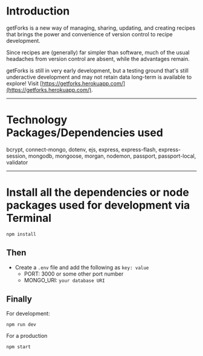 # Introduction

getForks is a new way of managing, sharing, updating, and creating recipes that brings the power and convenience of version control to recipe development.

Since recipes are (generally) far simpler than software, much of the usual headaches from version control are absent, while the advantages remain.

getForks is still in very early development, but a testing ground that's still underactive development and may not retain data long-term is available to explore! Visit [https://getforks.herokuapp.com/](https://getforks.herokuapp.com/).


---

# Technology Packages/Dependencies used 

bcrypt, connect-mongo, dotenv, ejs, express, express-flash, express-session, mongodb, mongoose, morgan, nodemon, passport, passport-local, validator

---

# Install all the dependencies or node packages used for development via Terminal

```
npm install
``` 

## Then

- Create a `.env` file and add the following as `key: value` 
  - PORT: 3000 or some other port number
  - MONGO_URI: `your database URI` 
 
## Finally

For development:
 ```
npm run dev
 ```
 
For a production
 
```
npm start
```


